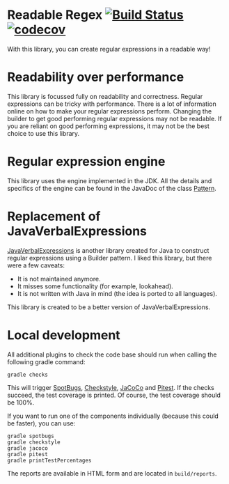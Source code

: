 # Readable Regex [![Build Status](https://travis-ci.com/ricoapon/readable-regex.svg?branch=master)](https://travis-ci.com/ricoapon/readable-regex) [![codecov](https://codecov.io/gh/ricoapon/readable-regex/branch/master/graph/badge.svg?token=O236UO0ZNZ)](https://codecov.io/gh/ricoapon/readable-regex)

With this library, you can create regular expressions in a readable way!

# Readability over performance
This library is focussed fully on readability and correctness. Regular expressions can be tricky with performance.
There is a lot of information online on how to make your regular expressions perform. Changing the builder to get
good performing regular expressions may not be readable. If you are reliant on good performing expressions, it may not
be the best choice to use this library.

# Regular expression engine
This library uses the engine implemented in the JDK. All the details and specifics of the engine can be found in the JavaDoc
of the class [Pattern](https://docs.oracle.com/javase/8/docs/api/java/util/regex/Pattern.html).

# Replacement of JavaVerbalExpressions
[JavaVerbalExpressions](https://github.com/VerbalExpressions/JavaVerbalExpressions) is another library created for Java to construct regular expressions using a Builder pattern.
I liked this library, but there were a few caveats:
* It is not maintained anymore.
* It misses some functionality (for example, lookahead).
* It is not written with Java in mind (the idea is ported to all languages).

This library is created to be a better version of JavaVerbalExpressions.

# Local development
All additional plugins to check the code base should run when calling the following gradle command:
```
gradle checks
```
This will trigger [SpotBugs](https://spotbugs.github.io/), [Checkstyle](https://checkstyle.sourceforge.io/), [JaCoCo](https://www.jacoco.org/jacoco/) and [Pitest](https://pitest.org/).
If the checks succeed, the test coverage is printed. Of course, the test coverage should be 100%.

If you want to run one of the components individually (because this could be faster), you can use:
````
gradle spotbugs
gradle checkstyle
gradle jacoco
gradle pitest
gradle printTestPercentages
````
The reports are available in HTML form and are located in `build/reports`.
